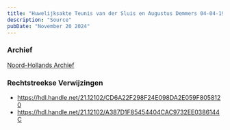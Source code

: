 ```yaml
---
title: "Huwelijksakte Teunis van der Sluis en Augustus Demmers 04-04-1940 "
description: "Source"
pubDate: "November 20 2024"
---
```


### Archief
[Noord-Hollands Archief](https://noord-hollandsarchief.nl/)

### Rechtstreekse Verwijzingen
- https://hdl.handle.net/21.12102/CD6A22F298F24E098DA2E059F8058120
- https://hdl.handle.net/21.12102/A387D1F85454404CAC9732EE0386144C